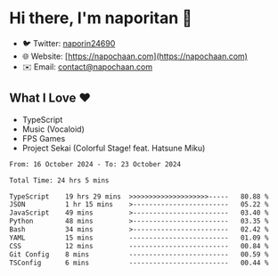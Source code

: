 # Hi there, I'm naporitan 👋

- 🐦 Twitter: [naporin24690](https://twitter.com/naporin24690)
- 🌐 Website: [https://napochaan.com](https://napochaan.com)
- ✉️ Email: [contact@napochaan.com](mailto:contact@napochaan.com)

## What I Love ❤️
- TypeScript
- Music (Vocaloid)
- FPS Games
- Project Sekai (Colorful Stage! feat. Hatsune Miku)

<!--START_SECTION:waka-->

```txt
From: 16 October 2024 - To: 23 October 2024

Total Time: 24 hrs 5 mins

TypeScript    19 hrs 29 mins  >>>>>>>>>>>>>>>>>>>>-----   80.88 %
JSON          1 hr 15 mins    >------------------------   05.22 %
JavaScript    49 mins         >------------------------   03.40 %
Python        48 mins         >------------------------   03.35 %
Bash          34 mins         >------------------------   02.42 %
YAML          15 mins         -------------------------   01.09 %
CSS           12 mins         -------------------------   00.84 %
Git Config    8 mins          -------------------------   00.59 %
TSConfig      6 mins          -------------------------   00.44 %
```

<!--END_SECTION:waka-->


